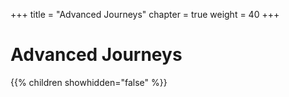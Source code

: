 +++
title = "Advanced Journeys"
chapter = true
weight = 40
+++

# Advanced Journeys

{{% children showhidden="false" %}}
